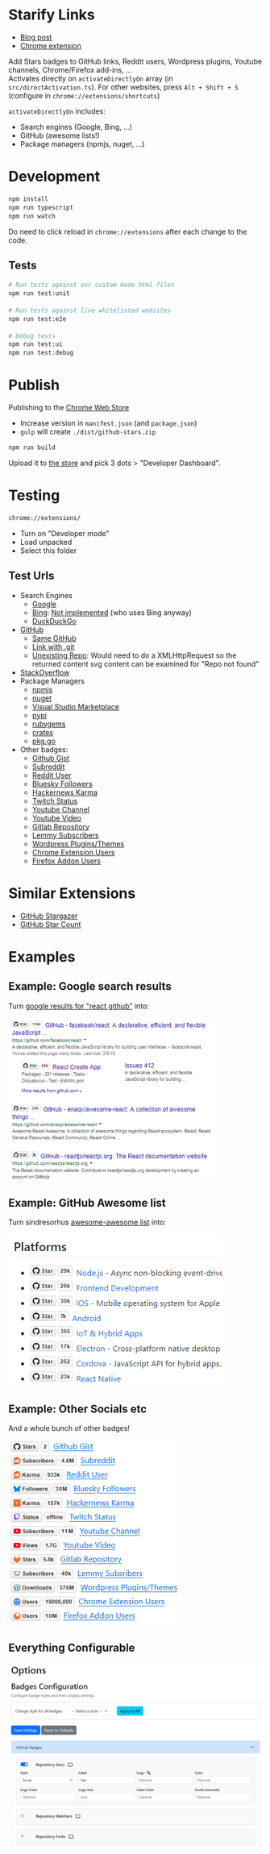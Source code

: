 Starify Links
=============

- [Blog post](https://itenium.be/blog/javascript/starify-github-links/)
- [Chrome extension](https://chrome.google.com/webstore/detail/starify-github-repo-links/kpficnopciffopkhjpckhkgmnlakcmig)

Add Stars badges to GitHub links, Reddit users, Wordpress plugins, Youtube channels, Chrome/Firefox add-ins, ...  
Activates directly on `activateDirectlyOn` array (in `src/directActivation.ts`). For other websites, press `Alt + Shift + S` (configure in `chrome://extensions/shortcuts`)

`activateDirectlyOn` includes:
- Search engines (Google, Bing, ...)
- GitHub (awesome lists!)
- Package managers (npmjs, nuget, ...)


# Development

```bash
npm install
npm run typescript
npm run watch
```

Do need to click reload in `chrome://extensions` after each change to the code.

## Tests

```bash
# Run tests against our custom made html files
npm run test:unit

# Run tests against live whitelisted websites
npm run test:e2e

# Debug tests
npm run test:ui
npm run test:debug
```


# Publish

Publishing to the [Chrome Web Store](https://chrome.google.com/webstore/detail/kpficnopciffopkhjpckhkgmnlakcmig)

- Increase version in `manifest.json` (and `package.json`)
- `gulp` will create `./dist/github-stars.zip`

```bash
npm run build
```

Upload it to [the store](https://chromewebstore.google.com/) and pick 3 dots > "Developer Dashboard".



# Testing

```bash
chrome://extensions/
```

- Turn on "Developer mode"
- Load unpacked
- Select this folder


## Test Urls

- Search Engines
  - [Google](https://www.google.com/search?q=react+github)
  - [Bing](https://www.bing.com/search?q=github+react): [Not implemented](https://github.com/itenium-be/github-stars-links/issues/17) (who uses Bing anyway)
  - [DuckDuckGo](https://duckduckgo.com/?q=github+react)
- [GitHub](https://github.com/itenium-be/Mi-Ke)
  - [Same GitHub](https://github.com/itenium-be/Mi-Ke)
  - [Link with .git](https://github.com/itenium-be/Git-NumberedAdd.git)
  - [Unexisting Repo](https://github.com/itenium-be/RepoNotFound): Would need to do a XMLHttpRequest so the returned content svg content can be examined for "Repo not found"
- [StackOverflow](https://stackoverflow.com/questions/50605219/difference-between-npx-and-npm)
- Package Managers
  - [npmjs](https://www.npmjs.com/package/react)
  - [nuget](https://www.nuget.org/packages/Newtonsoft.Json)
  - [Visual Studio Marketplace](https://marketplace.visualstudio.com/items?itemName=aaron-bond.better-comments)
  - [pypi](https://pypi.org/project/requests/)
  - [rubygems](https://rubygems.org/gems/rails)
  - [crates](https://crates.io/crates/serde/1.0.228)
  - [pkg.go](https://pkg.go.dev/github.com/gin-gonic/gin)
- Other badges:
  - [Github Gist](https://gist.github.com/Laoujin/12f5d2f76d51ee6c0a49)
  - [Subreddit](https://www.reddit.com/r/ProgrammerHumor/?tl=en)
  - [Reddit User](https://www.reddit.com/user/spez)
  - [Bluesky Followers](https://bsky.app/profile/bsky.app)
  - [Hackernews Karma](https://news.ycombinator.com/user?id=pg)
  - [Twitch Status](https://www.twitch.tv/shroud)
  - [Youtube Channel](https://www.youtube.com/channel/UC8butISFwT-Wl7EV0hUK0BQ/videos)
  - [Youtube Video](https://www.youtube.com/watch?v=dQw4w9WgXcQ)
  - [Gitlab Repository](https://gitlab.com/gitlab-org/gitlab)
  - [Lemmy Subscribers](https://lemmy.ml/c/technology)
  - [Wordpress Plugins/Themes](https://wordpress.org/plugins/akismet/)
  - [Chrome Extension Users](https://chrome.google.com/webstore/detail/ublock-origin/cjpalhdlnbpafiamejdnhcphjbkeiagm)
  - [Firefox Addon Users](https://addons.mozilla.org/en-US/firefox/addon/ublock-origin/)


# Similar Extensions

- [GitHub Stargazer](https://chromewebstore.google.com/detail/github-stargazer/pncmfniapibeljknpeoplfkhacmhobbk)
- [GitHub Star Count](https://chromewebstore.google.com/detail/github-star-count/jahogeehepfohgakggfeeimokcgnmdid?hl=en)


# Examples

## Example: Google search results

Turn [google results for "react github"](https://www.google.com/search?q=react+github) into:

![When googling "react github"](media/github-stars-google.png 'When googling "react github"')


## Example: GitHub Awesome list

Turn sindresorhus [awesome-awesome list](https://github.com/sindresorhus/awesome) into:

![sindresorhus/awesome](media/github-stars-awesome.png 'sindresorhus/awesome')


## Example: Other Socials etc

And a whole bunch of other badges!

![other-links](media/other-links.png 'other-links')


## Everything Configurable

![options](media/options.png 'options')
